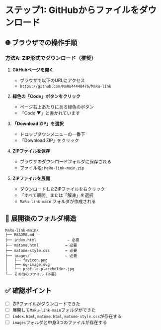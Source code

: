 # ステップ1: GitHubからファイルをダウンロード

## 🌐 **ブラウザでの操作手順**

### **方法A: ZIP形式でダウンロード（推奨）**

1. **GitHubページを開く**
   - ブラウザで以下のURLにアクセス
   - `https://github.com/MaRu44448476/MaRu-link`

2. **緑色の「Code」ボタンをクリック**
   - ページ右上あたりにある緑色のボタン
   - 「Code ▼」と書かれています

3. **「Download ZIP」を選択**
   - ドロップダウンメニューの一番下
   - 「Download ZIP」をクリック

4. **ZIPファイルを保存**
   - ブラウザのダウンロードフォルダに保存される
   - ファイル名: `MaRu-link-main.zip`

5. **ZIPファイルを展開**
   - ダウンロードしたZIPファイルを右クリック
   - 「すべて展開」または「解凍」を選択
   - `MaRu-link-main` フォルダが作成される

## 📁 **展開後のフォルダ構造**

```
MaRu-link-main/
├── README.md
├── index.html              ← 必要
├── matome.html            ← 必要  
├── matome-style.css       ← 必要
├── images/                ← 必要
│   ├── favicon.png
│   ├── og-image.svg
│   └── profile-placeholder.jpg
└── その他のファイル（不要）
```

## ✅ **確認ポイント**
- [ ] ZIPファイルがダウンロードできた
- [ ] 展開して`MaRu-link-main`フォルダができた
- [ ] `index.html`, `matome.html`, `matome-style.css`が存在する
- [ ] `images`フォルダと中身3つのファイルが存在する